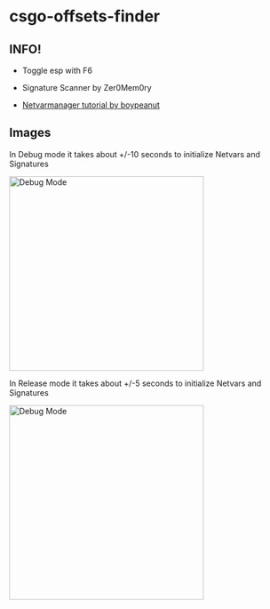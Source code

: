 # csgo-offsets-finder

## INFO!

- Toggle esp with F6
- Signature Scanner by Zer0Mem0ry

- <a href="https://www.unknowncheats.me/forum/counterstrike-global-offensive/342936-1337-external-netvars.html">Netvarmanager tutorial by boypeanut</a>

## Images

In Debug mode it takes about +/-10 seconds to initialize Netvars and Signatures

<img src="https://i.gyazo.com/510edc86114ac7cd463c47646e3cb8cc.png" width="350" title="Debug Mode">

In Release mode it takes about +/-5 seconds to initialize Netvars and Signatures

<img src="https://i.gyazo.com/6170d99de36b31c94814195f606d6a3e.png" width="350" title="Debug Mode">